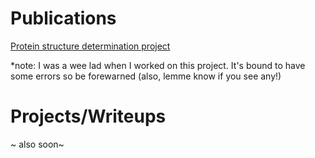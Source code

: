 # Publications 

[Protein structure determination project]( guyhwilson.github.io/stuff/cryoEM.pdf)

*note: I was a wee lad when I worked on this project. It's bound to have some errors so be forewarned (also, lemme know if you see any!)

# Projects/Writeups 

~ also soon~
